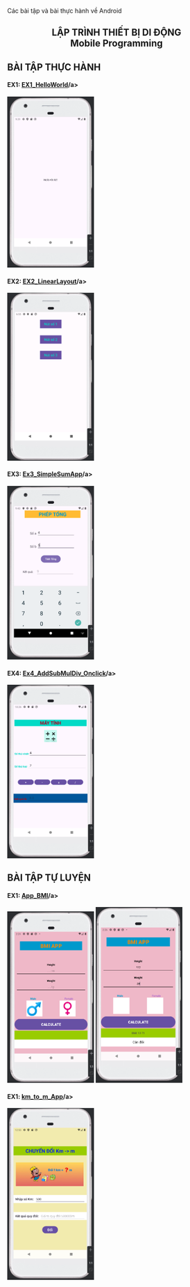 
Các bài tập và bài thực hành về Android
<h2 align="center">LẬP TRÌNH THIẾT BỊ DI ĐỘNG<br>Mobile Programming</h2>
<h2 align="left">BÀI TẬP THỰC HÀNH</h2>
<div>
  <h4>EX1: <a href = "https://github.com/sungocanhkien/61133817_AndroidProgramming/tree/main/HelloWorld">EX1_HelloWorld</a>/a></h4>
  <img src = "https://github.com/sungocanhkien/61133817_AndroidProgramming/blob/main/HelloWorld/Result.PNG" width = "200">
</div>
<div>
  <h4>EX2: <a href = "https://github.com/sungocanhkien/61133817_AndroidProgramming/tree/main/Ex2_LinearLayout">EX2_LinearLayout</a>/a></h4>
  <img src = "https://github.com/sungocanhkien/61133817_AndroidProgramming/blob/main/Ex2_LinearLayout/Result_Ex2n.PNG" width = "200">
</div>
<div>
  <h4>EX3: <a href = "https://github.com/sungocanhkien/61133817_AndroidProgramming/tree/main/Ex3_SimpleSumApp">Ex3_SimpleSumApp</a>/a></h4>
  <img src = "https://github.com/sungocanhkien/61133817_AndroidProgramming/blob/main/Ex3_SimpleSumApp/Result_Ex3.PNG" width = "200">
</div>
<div>
  <h4>EX4: <a href = "https://github.com/sungocanhkien/61133817_AndroidProgramming/tree/main/Ex4_AddSubMulDiv_Onclick">Ex4_AddSubMulDiv_Onclick</a>/a></h4>
  <img src = "https://github.com/sungocanhkien/61133817_AndroidProgramming/blob/main/Ex4_AddSubMulDiv_Onclick/Result_Ex4.PNG" width = "200">
</div>

<h2 align="left">BÀI TẬP TỰ LUYỆN</h2>
<div>
  <h4>EX1: <a href = "https://github.com/sungocanhkien/61133817_AndroidProgramming/tree/main/App_BMI">App_BMI</a>/a></h4>
  <img src = "https://github.com/sungocanhkien/61133817_AndroidProgramming/blob/main/App_BMI/Result_Design.PNG" width = "200">
  <img src = "https://github.com/sungocanhkien/61133817_AndroidProgramming/blob/main/App_BMI/Result.PNG" width = "200">
</div>
<div>
  <h4>EX1: <a href = "https://github.com/sungocanhkien/61133817_AndroidProgramming/tree/main/km_to_m_App">km_to_m_App</a>/a></h4>
  <img src = "https://github.com/sungocanhkien/61133817_AndroidProgramming/blob/main/km_to_m_App/Result.PNG" width = "200">
</div>
